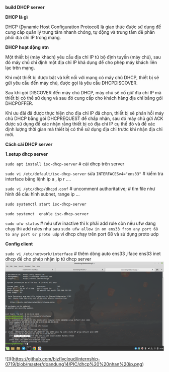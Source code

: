 **build DHCP server**

**DHCP là gì**

DHCP (Dynamic Host Configuration Protocol)  là giao thức được sử dụng để cung cấp quản lý trung tâm nhanh chóng, tự động và trung tâm để phân phối địa chỉ IP trong mạng.

**DHCP hoạt động ntn**

Một thiết bị (máy khách) yêu cầu địa chỉ IP từ bộ định tuyến (máy chủ), sau đó máy chủ chỉ định một địa chỉ IP khả dụng để cho phép máy khách liên lạc trên mạng.

Khi một thiết bị được bật và kết nối với mạng có máy chủ DHCP, thiết bị sẽ gửi yêu cầu đến máy chủ, được gọi là yêu cầu DHCPDISCOVER.

Sau khi gói DISCOVER đến máy chủ DHCP, máy chủ sẽ cố giữ địa chỉ IP mà thiết bị có thể sử dụng và sau đó cung cấp cho khách hàng địa chỉ bằng gói DHCPOFFER.

Khi ưu đãi đã được thực hiện cho địa chỉ IP đã chọn, thiết bị sẽ phản hồi máy chủ DHCP bằng gói DHCPREQUEST để chấp nhận, sau đó máy chủ gửi ACK được sử dụng để xác nhận rằng thiết bị có địa chỉ IP cụ thể đó và để xác định lượng thời gian mà thiết bị có thể sử dụng địa chỉ trước khi nhận địa chỉ mới.

**Cách cài DHCP server**

**1.setup dhcp server**

`sudo apt install isc-dhcp-server` # cài dhcp trên server

`sudo vi /etc/default/isc-dhcp-server` sửa `INTERFACESv4="ens33"` # kiểm tra interface bằng lệnh ip a , ip r ....

`sudo vi /etc/dhcp/dhcpd.conf` # uncomment authoritative; # tìm file như hình để cấu hình subnet, range ip ...

`sudo systemctl start isc-dhcp-server` 

`sudo systemct  enable isc-dhcp-server` 

`sudo ufw status` # nếu ufw inactive thì k phải add rule còn nếu ufw đang chạy thì add rules như sau  `sudo ufw allow in on ens33 from any port 68 to any port 67 proto udp` vì dhcp chạy trên port 68 và sử dụng proto udp

**Config client**

`sudo vi /etc/network/interface` # thêm dòng auto ens33 ,iface ens33 inet dhcp để cho phép nhận ip từ dhcp server 
![](https://github.com/bizflycloud/internship-0719/blob/master/doandung14/PIC/151.png) 

![]((https://github.com/bizflycloud/internship-0719/blob/master/doandung14/PIC/dhcp%20%20nhan%20ip.png)

